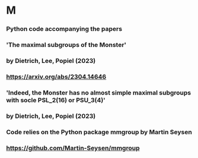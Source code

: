 # M
###
### Python code accompanying the papers
###    'The maximal subgroups of the Monster'
### by Dietrich, Lee, Popiel (2023)
### https://arxiv.org/abs/2304.14646
###
### 'Indeed, the Monster has no almost simple maximal subgroups with socle PSL_2(16) or PSU_3(4)'
### by Dietrich, Lee, Popiel (2023)
### 
###
###
### Code relies on the Python package mmgroup by Martin Seysen
### https://github.com/Martin-Seysen/mmgroup
###
